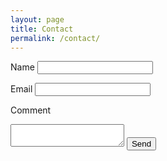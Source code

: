 ```yaml
---
layout: page
title: Contact
permalink: /contact/
---
```


<form action="https://formspree.io/tigerblood@windespair.com" method="post">
  <label for="_name">Name</label>
  <input type="text" name="_name">

  <label for="_replyto">Email</label>
  <input type="email" name="_replyto">

  <label for="body">Comment</label>
  <textarea name="body"></textarea>

  <input type="submit" value="Send">
</form>
